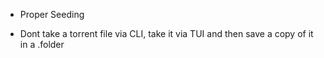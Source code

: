 




- Proper Seeding

- Dont take a torrent file via CLI, take it via TUI and then save a copy of it in a .folder
